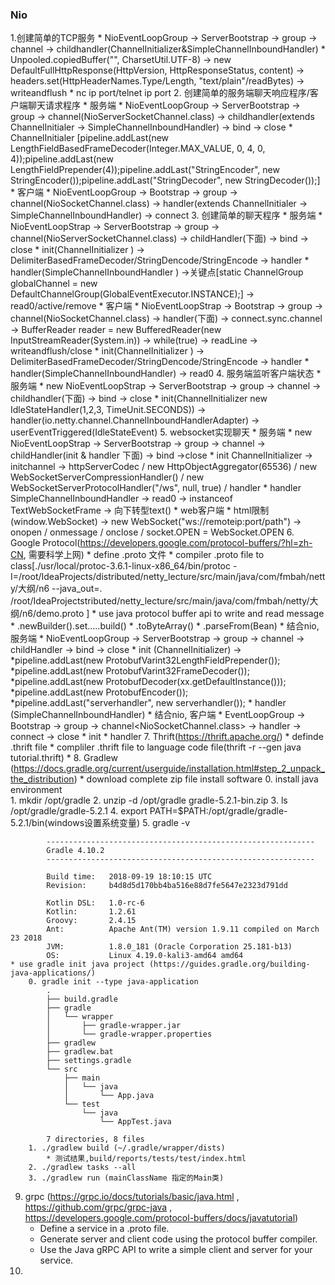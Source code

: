 ### Nio
1.创建简单的TCP服务 
    * NioEventLoopGroup -> ServerBootstrap -> group -> channel -> childhandler(ChannelInitializer<SocketChannel>&SimpleChannelInboundHandler<HttpObject>)
    * Unpooled.copiedBuffer("", CharsetUtil.UTF-8) -> new DefaultFullHttpResponse(HttpVersion, HttpResponseStatus, content) -> headers.set(HttpHeaderNames.Type/Length, "text/plain"/readBytes) -> writeandflush
    * nc ip port/telnet ip port
2. 创建简单的服务端聊天响应程序/客户端聊天请求程序
    * 服务端
        * NioEventLoopGroup -> ServerBootstrap -> group -> channel(NioServerSocketChannel.class) -> childhandler(extends ChannelInitialer<SocketChannel> -> SimpleChannelInboundHandler<String>) -> bind -> close
            * ChannelInitialer<SocketChannel> [pipeline.addLast(new LengthFieldBasedFrameDecoder(Integer.MAX_VALUE, 0, 4, 0, 4));pipeline.addLast(new LengthFieldPrepender(4));pipeline.addLast("StringEncoder", new StringEncoder());pipeline.addLast("StringDecoder", new StringDecoder());]
    * 客户端
        * NioEventLoopGroup -> Bootstrap -> group -> channel(NioSocketChannel.class) -> handler(extends ChannelInitialer<SocketChannel> -> SimpleChannelInboundHandler<String>) -> connect
3. 创建简单的聊天程序
    * 服务端
        * NioEventLoopStrap -> ServerBootstrap -> group -> channel(NioServerSocketChannel.class) -> childHandler(下面) -> bind -> close
            * init(ChannelInitializer<SocketChannel> ) -> DelimiterBasedFrameDecoder/StringDencode/StringEncode -> handler
            * handler(SimpleChannelInboundHandler<String> ) ->关键点[static ChannelGroup globalChannel = new DefaultChannelGroup(GlobalEventExecutor.INSTANCE);] -> read0/active/remove
    * 客户端
        * NioEventLoopStrap -> Bootstrap -> group -> channel(NioSocketChannel.class) -> handler(下面) -> connect.sync.channel -> BufferReader reader = new BufferedReader(new InputStreamReader(System.in)) -> while(true) -> readLine -> writeandflush/close
            * init(ChannelInitializer<SocketChannel> ) -> DelimiterBasedFrameDecoder/StringDencode/StringEncode -> handler
            * handler(SimpleChannelInboundHandler<String>) -> read0
4. 服务端监听客户端状态
     * 服务端
        * new NioEventLoopStrap -> ServerBootstrap -> group -> channel -> childhandler(下面) -> bind -> close
            * init(ChannelInitializer<SocketChannel> new IdleStateHandler(1,2,3, TimeUnit.SECONDS)) -> handler(io.netty.channel.ChannelInboundHandlerAdapter) -> userEventTriggered(IdleStateEvent)
5. websocket实现聊天
    * 服务端
        * new NioEventLoopStrap -> ServerBootstrap -> group -> channel -> childHandler(init & handler 下面) -> bind ->close
            * init ChannelInitializer<SocketChannel> -> initchannel -> httpServerCodec / new HttpObjectAggregator(65536) / new WebSocketServerCompressionHandler() / new WebSocketServerProtocolHandler("/ws", null, true) / handler
            * handler SimpleChannelInboundHandler<WebSocketFrame> -> read0 -> instanceof TextWebSocketFrame -> 向下转型text() 
    * web客户端
        * html限制(window.WebSocket) -> new WebSocket("ws://remoteip:port/path") -> onopen / onmessage / onclose / socket.OPEN = WebSocket.OPEN
6.  Google Protocol(https://developers.google.com/protocol-buffers/?hl=zh-CN, 需要科学上网)
    * define .proto 文件
    * compiler .proto file to class[./usr/local/protoc-3.6.1-linux-x86_64/bin/protoc -I=/root/IdeaProjects/distributed/netty_lecture/src/main/java/com/fmbah/netty/大纲/n6 --java_out=. /root/IdeaProjectstributed/netty_lecture/src/main/java/com/fmbah/netty/大纲/n6/demo.proto ]
    * use java protocol buffer api to write and read message    
        * .newBuilder().set.....build()
        * .toByteArray()
        * .parseFrom(Bean)
    * 结合nio, 服务端
        * NioEventLoopGroup -> ServerBootstrap -> group -> channel -> childHandler -> bind -> close
            * init (ChannelInitializer<SocketChannel>) -> 
                *pipeline.addLast(new ProtobufVarint32LengthFieldPrepender());
                *pipeline.addLast(new ProtobufVarint32FrameDecoder());
                *pipeline.addLast(new ProtobufDecoder(xx.getDefaultInstance()));
                *pipeline.addLast(new ProtobufEncoder());
                *pipeline.addLast("serverhandler", new serverhandler());
            * handler (SimpleChannelInboundHandler<xxx>)
    * 结合nio, 客户端
        * EventLoopGroup -> Bootstrap -> group -> channel<NioSocketChannel.class> -> handler -> connect -> close
            * init 
            * handler
7. Thrift(https://thrift.apache.org/)
    * definde .thrift file
    * compliler .thrift file to language code file(thrift -r --gen java tutorial.thrift)
    * 
8. Gradlew (https://docs.gradle.org/current/userguide/installation.html#step_2_unpack_the_distribution)
    * download complete zip file install software
        0. install java environment  
        1. mkdir /opt/gradle
        2. unzip -d /opt/gradle gradle-5.2.1-bin.zip
        3. ls /opt/gradle/gradle-5.2.1
        4. export PATH=$PATH:/opt/gradle/gradle-5.2.1/bin(windows设置系统变量)
        5. gradle -v
            
            ------------------------------------------------------------
            Gradle 4.10.2
            ------------------------------------------------------------
            
            Build time:   2018-09-19 18:10:15 UTC
            Revision:     b4d8d5d170bb4ba516e88d7fe5647e2323d791dd
            
            Kotlin DSL:   1.0-rc-6
            Kotlin:       1.2.61
            Groovy:       2.4.15
            Ant:          Apache Ant(TM) version 1.9.11 compiled on March 23 2018
            JVM:          1.8.0_181 (Oracle Corporation 25.181-b13)
            OS:           Linux 4.19.0-kali3-amd64 amd64
    * use gradle init java project (https://guides.gradle.org/building-java-applications/)
        0. gradle init --type java-application
            .
            ├── build.gradle
            ├── gradle
            │   └── wrapper
            │       ├── gradle-wrapper.jar
            │       └── gradle-wrapper.properties
            ├── gradlew
            ├── gradlew.bat
            ├── settings.gradle
            └── src
                ├── main
                │   └── java
                │       └── App.java
                └── test
                    └── java
                        └── AppTest.java
            
            7 directories, 8 files
        1. ./gradlew build (~/.gradle/wrapper/dists)
            * 测试结果,build/reports/tests/test/index.html
        2. ./gradlew tasks --all
        3. ./gradlew run (mainClassName 指定的Main类)
9. grpc (https://grpc.io/docs/tutorials/basic/java.html , https://github.com/grpc/grpc-java , https://developers.google.com/protocol-buffers/docs/javatutorial)
    * Define a service in a .proto file.
    * Generate server and client code using the protocol buffer compiler. 
    * Use the Java gRPC API to write a simple client and server for your service. 
10. 
